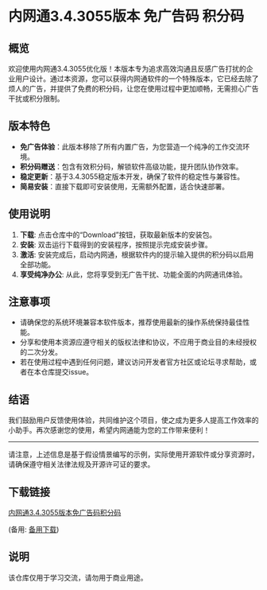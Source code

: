 # 内网通3.4.3055版本 免广告码 积分码

## 概览

欢迎使用内网通3.4.3055优化版！本版本专为追求高效沟通且反感广告打扰的企业用户设计。通过本资源，您可以获得内网通软件的一个特殊版本，它已经去除了烦人的广告，并提供了免费的积分码，让您在使用过程中更加顺畅，无需担心广告干扰或积分限制。

## 版本特色

- **免广告体验**：此版本移除了所有内置广告，为您营造一个纯净的工作交流环境。
- **积分码赠送**：包含有效积分码，解锁软件高级功能，提升团队协作效率。
- **稳定更新**：基于3.4.3055稳定版本开发，确保了软件的稳定性与兼容性。
- **简易安装**：直接下载即可安装使用，无需额外配置，适合快速部署。

## 使用说明

1. **下载**: 点击仓库中的“Download”按钮，获取最新版本的安装包。
2. **安装**: 双击运行下载得到的安装程序，按照提示完成安装步骤。
3. **激活**: 安装完成后，启动内网通，根据软件内的提示输入提供的积分码以启用全部功能。
4. **享受纯净办公**: 从此，您将享受到无广告干扰、功能全面的内网通讯体验。

## 注意事项

- 请确保您的系统环境兼容本软件版本，推荐使用最新的操作系统保持最佳性能。
- 分享和使用本资源应遵守相关的版权法律和协议，不应用于商业目的未经授权的二次分发。
- 若在使用过程中遇到任何问题，建议访问开发者官方社区或论坛寻求帮助，或者在本仓库提交issue。

## 结语

我们鼓励用户反馈使用体验，共同维护这个项目，使之成为更多人提高工作效率的小助手。再次感谢您的使用，希望内网通能为您的工作带来便利！

---

请注意，上述信息是基于假设情景编写的示例，实际使用开源软件或分享资源时，请确保遵守相关法律法规及开源许可证的要求。

## 下载链接
[内网通3.4.3055版本免广告码积分码](https://pan.quark.cn/s/00adfb4e7085) 

(备用: [备用下载](https://pan.baidu.com/s/1QaBVkQQuQQ1oXZNE7KUtvg?pwd=1234))

## 说明

该仓库仅用于学习交流，请勿用于商业用途。

